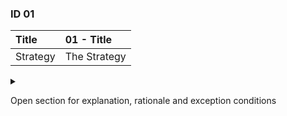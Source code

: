 ### ID 01

|Title| __01 - Title__ |
|:----|:----------|
|Strategy|The Strategy|

<details><summary>

Open section for explanation, rationale and exception conditions 

</summary>

#### Strategy
This is the Strategy

#### Explanation
This is the Explanation
Example:
```json
{
  "type" : "hello",
  "title" : "Greetings from me",
  "status" : 404
}
```
More details can be found in [Sample](../attachments/sample.md).

#### Rationale
This is the Rationale

#### Exceptions
This is the Exception

</details>

